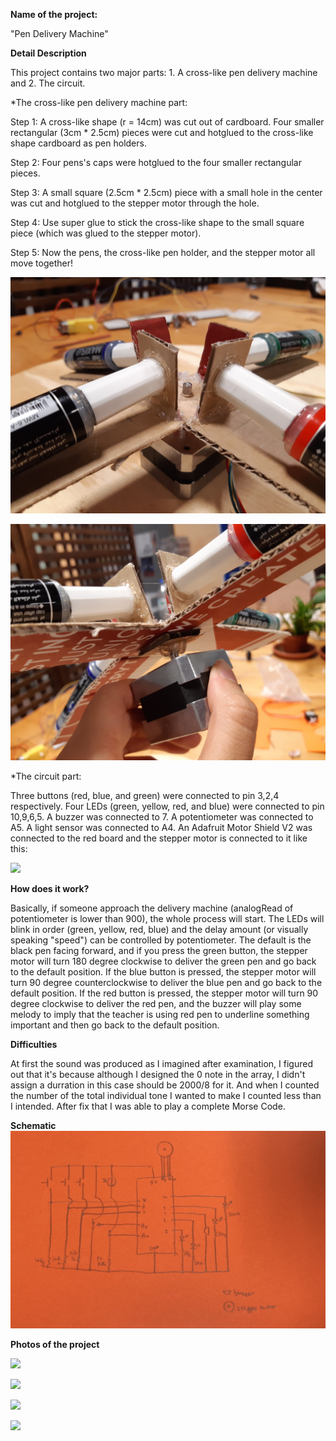 **Name of the project:**

"Pen Delivery Machine"

**Detail Description**

This project contains two major parts: 1. A cross-like pen delivery machine and 2. The circuit.

*The cross-like pen delivery machine part:

Step 1: A cross-like shape (r = 14cm) was cut out of cardboard. Four smaller rectangular (3cm * 2.5cm) pieces were cut and hotglued to the cross-like shape cardboard as pen holders. 

Step 2: Four pens's caps were hotglued to the four smaller rectangular pieces.

Step 3: A small square (2.5cm * 2.5cm) piece with a small hole in the center was cut and hotglued to the stepper motor through the hole.

Step 4: Use super glue to stick the cross-like shape to the small square piece (which was glued to the stepper motor).

Step 5: Now the pens, the cross-like pen holder, and the stepper motor all move together!

![](hotgluepen.jpg)

![](hotgluesteppermotor.jpg)

*The circuit part:

Three buttons (red, blue, and green) were connected to pin 3,2,4 respectively. Four LEDs (green, yellow, red, and blue) were connected to pin 10,9,6,5. A buzzer was connected to 7. A potentiometer was connected to A5. A light sensor was connected to A4. An Adafruit Motor Shield V2 was connected to the red board and the stepper motor is connected to it like this:

![](midtermprojectredboardpart.jpg)

**How does it work?**

Basically, if someone approach the delivery machine (analogRead of potentiometer is lower than 900), the whole process will start. The LEDs will blink in order (green, yellow, red, blue) and the delay amount (or visually speaking "speed") can be controlled by potentiometer. The default is the black pen facing forward, and if you press the green button, the stepper motor will turn 180 degree clockwise to deliver the green pen and go back to the default position. If the blue button is pressed, the stepper motor will turn 90 degree counterclockwise to deliver the blue pen and go back to the default position. If the red button is pressed, the stepper motor will turn 90 degree clockwise to deliver the red pen, and the buzzer will play some melody to imply that the teacher is using red pen to underline something important and then go back to the default position. 

**Difficulties**

At first the sound was produced as I imagined after examination, I figured out that it's because although I designed the 0 note in the array, I didn't assign a durration in this case should be 2000/8 for it. And when I counted the number of the total individual tone I wanted to make I counted less than I intended. After fix that I was able to play a complete Morse Code.

**Schematic**
![](midtermschematic.jpg)


**Photos of the project**

![](midtermprojectwhole.jpg)

![](midtermprojectmotorpart.jpg)

![](midtermprojectbreadboardpart.jpg)

![](midtermprojectredboardpart.jpg)
